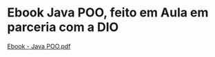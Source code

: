 # Ebook Java POO, feito em Aula em parceria com a DIO 

[Ebook - Java POO.pdf](https://github.com/user-attachments/files/20509289/Ebook.-.Java.POO.pdf)
